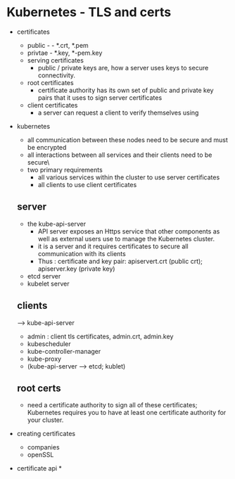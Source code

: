 # Kubernetes - TLS and certs

* certificates
    * public - - *.crt, *.pem
    * privtae  - *.key, *-pem.key
    * serving certificates
        *  public / private keys are, how a server uses keys to secure connectivity.
    * root certificates
        * certificate authority has its own set of public and private key pairs that it uses to sign server certificates
    * client certificates
        * a server can request a client to verify themselves using

* kubernetes
    * all communication between these nodes need to be secure and must be encrypted
    * all interactions between all services and their clients need to be secure\
    * two primary requirements 
        * all various services within the cluster to use server certificates
        * all clients to use client certificates
    ## server
    * the kube-api-server
        * API server exposes an Https service that other components as well as external users use to manage the Kubernetes cluster.
        * it is a server and it requires certificates to secure all communication with its clients
        * Thus : certificate and key pair: apiservert.crt (public crt); apiserver.key (private key)
    * etcd server
    * kubelet server
    ## clients
    --> kube-api-server
    * admin : client tls certificates,  admin.crt, admin.key
    * kubescheduler
    * kube-controller-manager
    * kube-proxy
    * (kube-api-server --> etcd; kublet)

    ## root certs
    * need a certificate authority to sign all of these certificates; Kubernetes requires you to have at least one certificate authority for your cluster.

* creating certificates
    * companies
    * openSSL

* certificate api
    * 